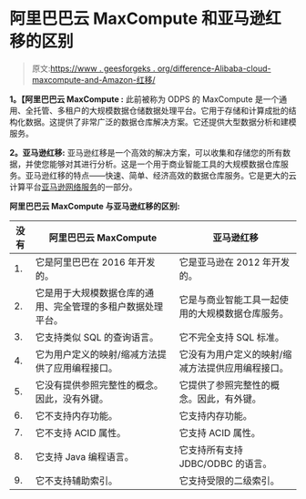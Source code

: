 # 阿里巴巴云 MaxCompute 和亚马逊红移的区别

> 原文:[https://www . geesforgeks . org/difference-Alibaba-cloud-maxcompute-and-Amazon-红移/](https://www.geeksforgeeks.org/difference-between-alibaba-cloud-maxcompute-and-amazon-redshift/)

**1。【阿里巴巴云 MaxCompute :**
此前被称为 ODPS 的 MaxCompute 是一个通用、全托管、多租户的大规模数据仓储数据处理平台。它用于存储和计算成批的结构化数据。这提供了非常广泛的数据仓库解决方案。它还提供大型数据分析和建模服务。

**2。亚马逊红移:**
亚马逊红移是一个高效的解决方案，可以收集和存储您的所有数据，并使您能够对其进行分析。这是一个用于商业智能工具的大规模数据仓库服务。亚马逊红移的特点——快速、简单、经济高效的数据仓库服务。它是更大的云计算平台[亚马逊网络服务](https://www.geeksforgeeks.org/introduction-to-amazon-web-services/)的一部分。

**阿里巴巴云 MaxCompute 与亚马逊红移的区别:**

<center>

| 没有 | 阿里巴巴云 MaxCompute | 亚马逊红移 |
| --- | --- | --- |
| 1. | 它是阿里巴巴在 2016 年开发的。 | 它是亚马逊在 2012 年开发的。 |
| 2. | 它是用于大规模数据仓库的通用、完全管理的多租户数据处理平台。 | 它是与商业智能工具一起使用的大规模数据仓库服务。 |
| 3. | 它支持类似 SQL 的查询语言。 | 它不完全支持 SQL 标准。 |
| 4. | 它为用户定义的映射/缩减方法提供了应用编程接口。 | 它没有为用户定义的映射/缩减方法提供应用编程接口。 |
| 5. | 它没有提供参照完整性的概念。因此，没有外键。 | 它提供了参照完整性的概念。因此，有外键。 |
| 6. | 它不支持内存功能。 | 它支持内存功能。 |
| 7. | 它不支持 ACID 属性。 | 它支持 ACID 属性。 |
| 8. | 它支持 Java 编程语言。 | 它支持所有支持 JDBC/ODBC 的语言。 |
| 9. | 它不支持辅助索引。 | 它支持受限的二级索引。 |

</center>